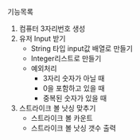 기능목록

1. 컴퓨터 3자리번호 생성
2. 유저 Input 받기
    - String 타입 input값 배열로 만들기
    - Integer리스트로 만들기
    - 예외처리
      - 3자리 숫자가 아닐 때
      - 0을 포함하고 있을 때
      - 중복된 숫자가 있을 때
3. 스트라이크 볼 낫싱 맞추기
    - 스트라이크 볼 카운트
    - 스트라이크 볼 낫싱 갯수 출력